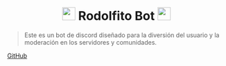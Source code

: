 <h1 align="center"><img src="https://emoji.discord.st/emojis/337ca233-6e55-4999-8644-91afb367ab24.gif" width="30px"> Rodolfito Bot <img src="https://emoji.discord.st/emojis/337ca233-6e55-4999-8644-91afb367ab24.gif" width="30px"></h1>

> Este es un bot de discord diseñado para la diversión del usuario y la moderación en los servidores y comunidades. 

[GitHub](https://github.com/NOCTURN0/Rodolfito-Bot "Repositorio del bot")
